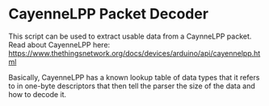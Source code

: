 # CayenneLPP Packet Decoder

This script can be used to extract usable data from a CaynneLPP packet.  Read about CayenneLPP here:
https://www.thethingsnetwork.org/docs/devices/arduino/api/cayennelpp.html

Basically, CayenneLPP has a known lookup table of data types that it refers to in one-byte descriptors that then tell the parser the size of the data and how to decode it.
